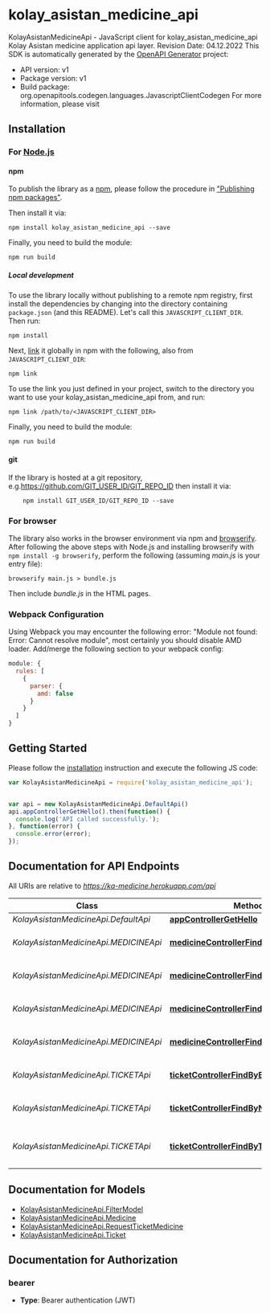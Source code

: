 # kolay_asistan_medicine_api

KolayAsistanMedicineApi - JavaScript client for kolay_asistan_medicine_api
Kolay Asistan medicine application api layer. Revision Date: 04.12.2022
This SDK is automatically generated by the [OpenAPI Generator](https://openapi-generator.tech) project:

- API version: v1
- Package version: v1
- Build package: org.openapitools.codegen.languages.JavascriptClientCodegen
For more information, please visit []()

## Installation

### For [Node.js](https://nodejs.org/)

#### npm

To publish the library as a [npm](https://www.npmjs.com/), please follow the procedure in ["Publishing npm packages"](https://docs.npmjs.com/getting-started/publishing-npm-packages).

Then install it via:

```shell
npm install kolay_asistan_medicine_api --save
```

Finally, you need to build the module:

```shell
npm run build
```

##### Local development

To use the library locally without publishing to a remote npm registry, first install the dependencies by changing into the directory containing `package.json` (and this README). Let's call this `JAVASCRIPT_CLIENT_DIR`. Then run:

```shell
npm install
```

Next, [link](https://docs.npmjs.com/cli/link) it globally in npm with the following, also from `JAVASCRIPT_CLIENT_DIR`:

```shell
npm link
```

To use the link you just defined in your project, switch to the directory you want to use your kolay_asistan_medicine_api from, and run:

```shell
npm link /path/to/<JAVASCRIPT_CLIENT_DIR>
```

Finally, you need to build the module:

```shell
npm run build
```

#### git

If the library is hosted at a git repository, e.g.https://github.com/GIT_USER_ID/GIT_REPO_ID
then install it via:

```shell
    npm install GIT_USER_ID/GIT_REPO_ID --save
```

### For browser

The library also works in the browser environment via npm and [browserify](http://browserify.org/). After following
the above steps with Node.js and installing browserify with `npm install -g browserify`,
perform the following (assuming *main.js* is your entry file):

```shell
browserify main.js > bundle.js
```

Then include *bundle.js* in the HTML pages.

### Webpack Configuration

Using Webpack you may encounter the following error: "Module not found: Error:
Cannot resolve module", most certainly you should disable AMD loader. Add/merge
the following section to your webpack config:

```javascript
module: {
  rules: [
    {
      parser: {
        amd: false
      }
    }
  ]
}
```

## Getting Started

Please follow the [installation](#installation) instruction and execute the following JS code:

```javascript
var KolayAsistanMedicineApi = require('kolay_asistan_medicine_api');


var api = new KolayAsistanMedicineApi.DefaultApi()
api.appControllerGetHello().then(function() {
  console.log('API called successfully.');
}, function(error) {
  console.error(error);
});


```

## Documentation for API Endpoints

All URIs are relative to *https://ka-medicine.herokuapp.com/api*

Class | Method | HTTP request | Description
------------ | ------------- | ------------- | -------------
*KolayAsistanMedicineApi.DefaultApi* | [**appControllerGetHello**](docs/DefaultApi.md#appControllerGetHello) | **GET** / | 
*KolayAsistanMedicineApi.MEDICINEApi* | [**medicineControllerFindAll**](docs/MEDICINEApi.md#medicineControllerFindAll) | **GET** /medicine | Get all medicine list
*KolayAsistanMedicineApi.MEDICINEApi* | [**medicineControllerFindByBarcode**](docs/MEDICINEApi.md#medicineControllerFindByBarcode) | **GET** /medicine/findByBarcode/{barcode} | Get medicine by barcode
*KolayAsistanMedicineApi.MEDICINEApi* | [**medicineControllerFindByName**](docs/MEDICINEApi.md#medicineControllerFindByName) | **GET** /medicine/findByName/{medicineName} | Get medicine by name
*KolayAsistanMedicineApi.MEDICINEApi* | [**medicineControllerFindOne**](docs/MEDICINEApi.md#medicineControllerFindOne) | **GET** /medicine/{id} | Get medicine by id
*KolayAsistanMedicineApi.TICKETApi* | [**ticketControllerFindByBarcode**](docs/TICKETApi.md#ticketControllerFindByBarcode) | **GET** /ticket/findByBarcode/{barcode} | Get medicine detail
*KolayAsistanMedicineApi.TICKETApi* | [**ticketControllerFindByName**](docs/TICKETApi.md#ticketControllerFindByName) | **GET** /ticket/findByName/{ticketName} | Get medicine detail
*KolayAsistanMedicineApi.TICKETApi* | [**ticketControllerFindByTicketFromCache**](docs/TICKETApi.md#ticketControllerFindByTicketFromCache) | **POST** /ticket/findByTicketFromCache | Get medicine detail from cache


## Documentation for Models

 - [KolayAsistanMedicineApi.FilterModel](docs/FilterModel.md)
 - [KolayAsistanMedicineApi.Medicine](docs/Medicine.md)
 - [KolayAsistanMedicineApi.RequestTicketMedicine](docs/RequestTicketMedicine.md)
 - [KolayAsistanMedicineApi.Ticket](docs/Ticket.md)


## Documentation for Authorization



### bearer

- **Type**: Bearer authentication (JWT)

